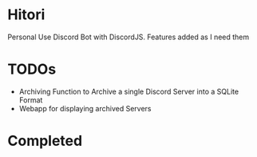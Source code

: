 # Hitori
Personal Use Discord Bot with DiscordJS. Features added as I need them

# TODOs
- Archiving Function to Archive a single Discord Server into a SQLite Format
- Webapp for displaying archived Servers

# Completed
